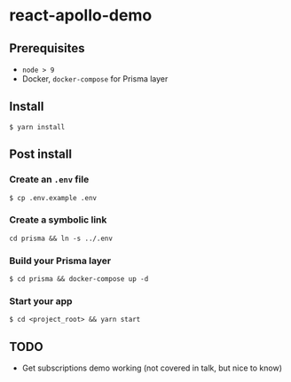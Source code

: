 # react-apollo-demo

## Prerequisites

* `node > 9`
* Docker, `docker-compose` for Prisma layer

## Install

```
$ yarn install
```

## Post install

### Create an `.env` file

```
$ cp .env.example .env
```

### Create a symbolic link

```
cd prisma && ln -s ../.env
```

### Build your Prisma layer

```
$ cd prisma && docker-compose up -d
```

### Start your app

```
$ cd <project_root> && yarn start
```


## TODO

* Get subscriptions demo working (not covered in talk, but nice to know)
